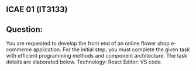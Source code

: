 ## ICAE 01 (IT3133)
## Question:
You are requested to develop the front end of an online flower shop e-commerce application. 
For the initial step, you must complete the given task with efficient programming methods 
and component architecture. The task details are elaborated below.
Technology: React
Editor: VS code.
